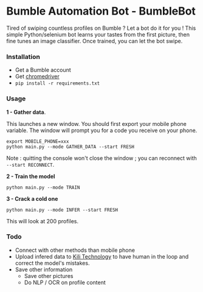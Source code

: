 # Bumble Automation Bot - BumbleBot

Tired of swiping countless profiles on Bumble ? Let a bot do it for you !
This simple Python/selenium bot learns your tastes from the first picture, then fine tunes an image classifier. Once trained, you can let the bot swipe.

### Installation

- Get a Bumble account
- Get [chromedriver](https://chromedriver.chromium.org/)
- `pip install -r requirements.txt`

### Usage

**1 - Gather data**.

This launches a new window. You should first export your mobile phone variable. The window will prompt you for a code you receive on your phone.

```
export MOBILE_PHONE=xxx
python main.py --mode GATHER_DATA --start FRESH
```

Note : quitting the console won't close the window ; you can reconnect with `--start RECONNECT`.

**2 - Train the model**

```
python main.py --mode TRAIN
```

**3 - Crack a cold one**

```
python main.py --mode INFER --start FRESH
```

This will look at 200 profiles.

### Todo

- Connect with other methods than mobile phone
- Upload infered data to [Kili Technology](https://kili-technology.com/) to have human in the loop and correct the model's mistakes.
- Save other information
  - Save other pictures
  - Do NLP / OCR on profile content
